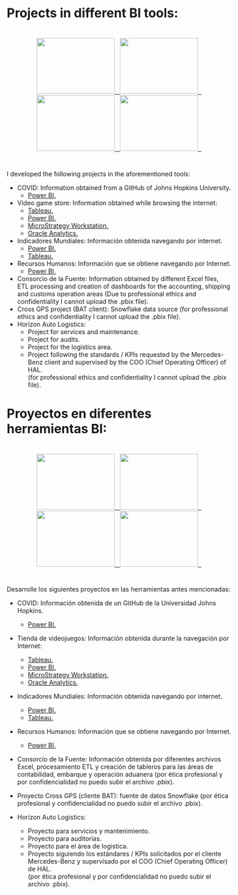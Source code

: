 # Projects in different BI tools:

#
<p align="center">
  <a href="https://powerbi.microsoft.com/es-mx/"> 
    <img height="125" width="175" src="https://user-images.githubusercontent.com/27865066/175987761-703f25f5-6f71-4af4-8c01-98303ddd9718.jpg">&nbsp&nbsp
  </a>
  <a href="https://www.tableau.com/es-mx/products/desktop/download">
    <img height="125" width="175"  src="https://user-images.githubusercontent.com/27865066/230251710-dfd6c4ff-b502-46ac-9e07-496635ada4a7.jpg">&nbsp&nbsp
  </a>  
  <a href="https://www.oracle.com/mx/solutions/business-analytics/analytics-desktop/oracle-analytics-desktop.html">
    <img height="125" width="175" src="https://user-images.githubusercontent.com/27865066/230251804-5d63a02b-ac9e-4ce7-9eb8-26c70cb76884.jpg">&nbsp&nbsp
  </a>
  <a href="https://www.microstrategy.com/en/get-started/workstation">
    <img height="125" width="175" src="https://user-images.githubusercontent.com/27865066/230252028-59e1f27d-d114-463d-a925-c769b7fe5c02.jpg">&nbsp&nbsp
  </a>
</p>

#
I developed the following projects in the aforementioned tools: <br>
* COVID: Information obtained from a GitHub of Johns Hopkins University. <br>
   - <a href="https://github.com/GonzaloChimal/projects_BI_Tools/blob/main/Power%20BI/CoronaVirus.pbix"> Power BI.</a><br>
* Video game store: Information obtained while browsing the internet: <br>
   - <a href="https://public.tableau.com/views/TiendaVideojuegos/TiendaVideojuegos?:language=es-ES&publish=yes&:display_count=n&:origin=viz_share_link"> Tableau.</a> <br>
   - <a href="https://github.com/GonzaloChimal/projects_BI_Tools/blob/main/Power%20BI/Tienda%20de%20Videojuegos.pbix"> Power BI.</a><br>
   - <a href="https://github.com/GonzaloChimal/projects_BI_Tools/blob/main/MicroStrategy%20Workstation/Tienda%20Videojuegos.mstr"> MicroStrategy Workstation.</a><br>
   - <a href="https://github.com/GonzaloChimal/projects_BI_Tools/blob/main/Oracle%20Analytics/Tienda%20Videojuegos.dva"> Oracle Analytics.</a><br>
* Indicadores Mundiales: Información obtenida navegando por internet. <br>
   - <a href="https://github.com/GonzaloChimal/projects_BI_Tools/blob/main/Power%20BI/Indicadores%20Mundiales.pbix"> Power BI.</a><br>
   - <a href="https://public.tableau.com/app/profile/gonzalo.chimal/viz/WorldIndicators_16993122095560/WorldIndicators"> Tableau.</a> <br>
* Recursos Humanos: Información que se obtiene navegando por Internet. <br>
   - <a href="https://github.com/GonzaloChimal/projects_BI_Tools/blob/main/Power%20BI/Recursos%20Humanos.pbix"> Power BI.</a><br>
* Consorcio de la Fuente: Information obtained by different Excel files, ETL processing and creation of dashboards for the accounting, shipping and customs operation areas (Due to professional ethics and confidentiality I cannot upload the .pbix file).<br>
* Cross GPS project (BAT client): Snowflake data source (for professional ethics and confidentiality I cannot upload the .pbix file).<br>
* Horizon Auto Logistics:<br>
   - Project for services and maintenance.<br>
   - Project for audits.<br>
   - Project for the logistics area.<br>
   - Project following the standards / KPIs requested by the Mercedes-Benz client and supervised by the COO (Chief Operating Officer) of HAL.<br>
   (for professional ethics and confidentiality I cannot upload the .pbix file).<br>

# Proyectos en diferentes herramientas BI:

#
<p align="center">
  <a href="https://powerbi.microsoft.com/es-mx/"> 
    <img height="125" width="175" src="https://user-images.githubusercontent.com/27865066/175987761-703f25f5-6f71-4af4-8c01-98303ddd9718.jpg">&nbsp&nbsp
  </a>
  <a href="https://www.tableau.com/es-mx/products/desktop/download">
    <img height="125" width="175"  src="https://user-images.githubusercontent.com/27865066/230251710-dfd6c4ff-b502-46ac-9e07-496635ada4a7.jpg">&nbsp&nbsp
  </a>  
  <a href="https://www.oracle.com/mx/solutions/business-analytics/analytics-desktop/oracle-analytics-desktop.html">
    <img height="125" width="175" src="https://user-images.githubusercontent.com/27865066/230251804-5d63a02b-ac9e-4ce7-9eb8-26c70cb76884.jpg">&nbsp&nbsp
  </a>
  <a href="https://www.microstrategy.com/en/get-started/workstation">
    <img height="125" width="175" src="https://user-images.githubusercontent.com/27865066/230252028-59e1f27d-d114-463d-a925-c769b7fe5c02.jpg">&nbsp&nbsp
  </a>
</p>


#
Desarrolle los siguientes proyectos en las herramientas antes mencionadas: <br>
* COVID: Información obtenida de un GitHub de la Universidad Johns Hopkins. <br>
   - <a href="https://github.com/GonzaloChimal/projects_BI_Tools/blob/main/Power%20BI/CoronaVirus.pbix"> Power BI.</a><br>

* Tienda de videojuegos: Información obtenida durante la navegación por Internet: <br>
   - <a href="https://public.tableau.com/views/TiendaVideojuegos/TiendaVideojuegos?:language=es-ES&publish=yes&:display_count=n&:origin=viz_share_link"> Tableau. </a> <br>
   - <a href="https://github.com/GonzaloChimal/projects_BI_Tools/blob/main/Power%20BI/Tienda%20de%20Videojuegos.pbix"> Power BI.</a><br>
   - <a href="https://github.com/GonzaloChimal/projects_BI_Tools/blob/main/MicroStrategy%20Workstation/Tienda%20Videojuegos.mstr"> MicroStrategy Workstation.</a><br>
   - <a href="https://github.com/GonzaloChimal/projects_BI_Tools/blob/main/Oracle%20Analytics/Tienda%20Videojuegos.dva"> Oracle Analytics.</a><br>
* Indicadores Mundiales: Información obtenida navegando por internet. <br>
   - <a href="https://github.com/GonzaloChimal/projects_BI_Tools/blob/main/Power%20BI/Indicadores%20Mundiales.pbix"> Power BI.</a><br>
   - <a href="https://public.tableau.com/app/profile/gonzalo.chimal/viz/WorldIndicators_16993122095560/WorldIndicators"> Tableau.</a> <br>
* Recursos Humanos: Información que se obtiene navegando por Internet. <br>
   - <a href="https://github.com/GonzaloChimal/projects_BI_Tools/blob/main/Power%20BI/Recursos%20Humanos.pbix"> Power BI.</a><br>
* Consorcio de la Fuente: Información obtenida por diferentes archivos Excel, procesamiento ETL y creación de tableros para las áreas de contabilidad, embarque y operación aduanera (por ética profesional y por confidencialidad no puedo subir el archivo .pbix).<br>
* Proyecto Cross GPS (cliente BAT): fuente de datos Snowflake (por ética profesional y confidencialidad no puedo subir el archivo .pbix).<br>
* Horizon Auto Logistics:<br>
  - Proyecto para servicios y mantenimiento.<br>
  - Proyecto para auditorías.<br>
  - Proyecto para el área de logistica.<br>
  - Proyecto siguiendo los estándares / KPIs solicitados por el cliente Mercedes-Benz y supervisado por el COO (Chief Operating Officer) de HAL.<br>
  (por ética profesional y por confidencialidad no puedo subir el archivo .pbix).<br>
